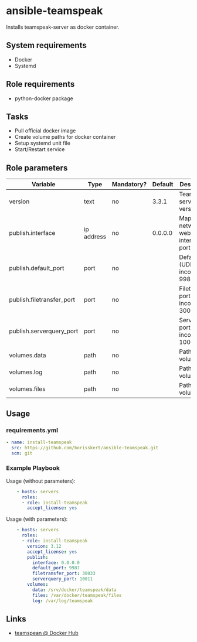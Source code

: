 # ansible-teamspeak

Installs teamspeak-server as docker container.

## System requirements

* Docker
* Systemd

## Role requirements

* python-docker package

## Tasks

* Pull official docker image
* Create volume paths for docker container
* Setup systemd unit file
* Start/Restart service

## Role parameters

| Variable      | Type | Mandatory? | Default | Description           |
|---------------|------|------------|---------|-----------------------|
| version       | text | no         | 3.3.1   | Teamspeak server version |
| publish.interface | ip address | no | 0.0.0.0 | Mapped network for web-interface ports |
| publish.default_port | port    | no | <empty> | Default port (UDP incomming): 9987     |
| publish.filetransfer_port | port | no | <empty> | Filetransfer port (TCP incomming): 30033 |
| publish.serverquery_port  | port | no | <empty> | Serverquery port (TCP incomming): 10011  |
| volumes.data              | path | no | <empty> | Path to data volume                      |
| volumes.log               | path | no | <empty> | Path to log volume                       |
| volumes.files             | path | no | <empty> | Path to files volume                     |

## Usage

### requirements.yml

```yaml
- name: install-teamspeak
  src: https://github.com/borisskert/ansible-teamspeak.git
  scm: git
```

### Example Playbook

Usage (without parameters):

```yaml
    - hosts: servers
      roles:
      - role: install-teamspeak
        accept_license: yes
```

Usage (with parameters):

```yaml
    - hosts: servers
      roles:
      - role: install-teamspeak
        version: 3.12
        accept_license: yes
        publish:
          interface: 0.0.0.0
          default_port: 9987
          filetransfer_port: 30033
          serverquery_port: 10011
        volumes:
          data: /srv/docker/teamspeak/data
          files: /var/docker/teamspeak/files
          log: /var/log/teamspeak
```

## Links

* [teamspean @ Docker Hub](https://hub.docker.com/_/teamspeak/)
